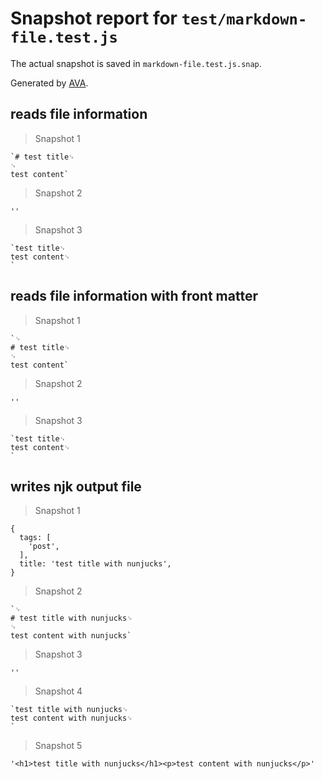 # Snapshot report for `test/markdown-file.test.js`

The actual snapshot is saved in `markdown-file.test.js.snap`.

Generated by [AVA](https://avajs.dev).

## reads file information

> Snapshot 1

    `# test title␊
    ␊
    test content`

> Snapshot 2

    ''

> Snapshot 3

    `test title␊
    test content␊
    `

## reads file information with front matter

> Snapshot 1

    `␊
    # test title␊
    ␊
    test content`

> Snapshot 2

    ''

> Snapshot 3

    `test title␊
    test content␊
    `

## writes njk output file

> Snapshot 1

    {
      tags: [
        'post',
      ],
      title: 'test title with nunjucks',
    }

> Snapshot 2

    `␊
    # test title with nunjucks␊
    ␊
    test content with nunjucks`

> Snapshot 3

    ''

> Snapshot 4

    `test title with nunjucks␊
    test content with nunjucks␊
    `

> Snapshot 5

    '<h1>test title with nunjucks</h1><p>test content with nunjucks</p>'
